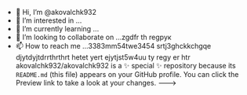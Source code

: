 - 👋 Hi, I’m @akovalchk932
- 👀 I’m interested in ...
- 🌱 I’m currently learning ...
- 💞️ I’m looking to collaborate on ...zgdfr th regрук
- 📫 How to reach me ...3383mm54twe3454 srtj3ghckkchgqe djytdyjtdrrthrthrt hetet 
yert ejytjst5w4uu ty regy er htr
akovalchk932/akovalchk932 is a ✨ special ✨ repository because its `README.md` (this file) appears on your GitHub profile.
You can click the Preview link to take a look at your changes.
--->
